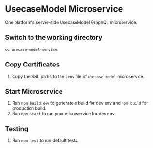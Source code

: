 UsecaseModel Microservice
=================================================

One platform's server-side UsecaseModel GraphQL microservice.

Switch to the working directory
------------

 `cd usecase-model-service`.

Copy Certificates
------------

  1. Copy the SSL paths to the `.env` file of `usecase-model` microservice.

Start Microservice
------------

  1. Run `npm build:dev` to generate a build for dev env and `npm build` for production build.
  2. Run `npm start` to run your microservice for dev env.

Testing
------------

  1. Run `npm test` to run default tests.
